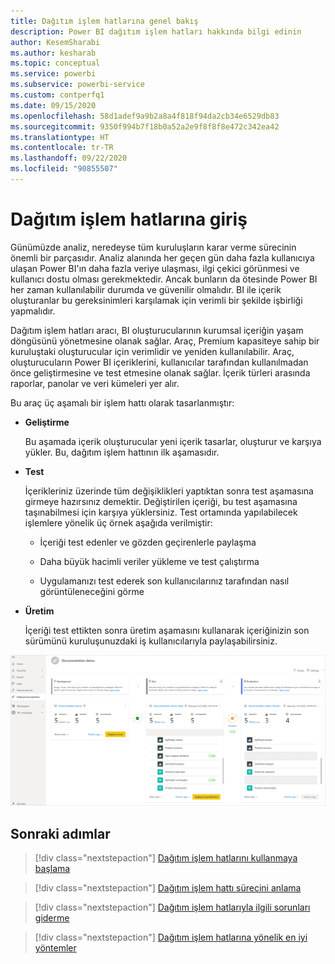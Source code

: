 ```yaml
---
title: Dağıtım işlem hatlarına genel bakış
description: Power BI dağıtım işlem hatları hakkında bilgi edinin
author: KesemSharabi
ms.author: kesharab
ms.topic: conceptual
ms.service: powerbi
ms.subservice: powerbi-service
ms.custom: contperfq1
ms.date: 09/15/2020
ms.openlocfilehash: 58d1adef9a9b2a8a4f818f94da2cb34e6529db83
ms.sourcegitcommit: 9350f994b7f18b0a52a2e9f8f8f8e472c342ea42
ms.translationtype: HT
ms.contentlocale: tr-TR
ms.lasthandoff: 09/22/2020
ms.locfileid: "90855507"
---
```

# <a name="introduction-to-deployment-pipelines"></a>Dağıtım işlem hatlarına giriş

Günümüzde analiz, neredeyse tüm kuruluşların karar verme sürecinin önemli bir parçasıdır. Analiz alanında her geçen gün daha fazla kullanıcıya ulaşan Power BI'ın daha fazla veriye ulaşması, ilgi çekici görünmesi ve kullanıcı dostu olması gerekmektedir. Ancak bunların da ötesinde Power BI her zaman kullanılabilir durumda ve güvenilir olmalıdır. BI ile içerik oluşturanlar bu gereksinimleri karşılamak için verimli bir şekilde işbirliği yapmalıdır.

Dağıtım işlem hatları aracı, BI oluşturucularının kurumsal içeriğin yaşam döngüsünü yönetmesine olanak sağlar. Araç, Premium kapasiteye sahip bir kuruluştaki oluşturucular için verimlidir ve yeniden kullanılabilir. Araç, oluşturucuların Power BI içeriklerini, kullanıcılar tarafından kullanılmadan önce geliştirmesine ve test etmesine olanak sağlar. İçerik türleri arasında raporlar, panolar ve veri kümeleri yer alır.

Bu araç üç aşamalı bir işlem hattı olarak tasarlanmıştır:

* **<a name="development"></a>Geliştirme**
    
    Bu aşamada içerik oluşturucular yeni içerik tasarlar, oluşturur ve karşıya yükler. Bu, dağıtım işlem hattının ilk aşamasıdır.

* **<a name="test"></a>Test**

    İçerikleriniz üzerinde tüm değişiklikleri yaptıktan sonra test aşamasına girmeye hazırsınız demektir. Değiştirilen içeriği, bu test aşamasına taşınabilmesi için karşıya yüklersiniz. Test ortamında yapılabilecek işlemlere yönelik üç örnek aşağıda verilmiştir:

    * İçeriği test edenler ve gözden geçirenlerle paylaşma

    * Daha büyük hacimli veriler yükleme ve test çalıştırma

    * Uygulamanızı test ederek son kullanıcılarınız tarafından nasıl görüntüleneceğini görme

* **<a name="production"></a>Üretim**

    İçeriği test ettikten sonra üretim aşamasını kullanarak içeriğinizin son sürümünü kuruluşunuzdaki iş kullanıcılarıyla paylaşabilirsiniz.

![Dağıtım, test ve üretim aşamalarının doldurulmuş olduğu çalışan bir dağıtım işlem hattının ekran görüntüsü.](media/deployment-pipelines-overview/deployment-pipelines.png)

## <a name="next-steps"></a>Sonraki adımlar

>[!div class="nextstepaction"]
>[Dağıtım işlem hatlarını kullanmaya başlama](deployment-pipelines-get-started.md)

>[!div class="nextstepaction"]
>[Dağıtım işlem hattı sürecini anlama](deployment-pipelines-process.md)

>[!div class="nextstepaction"]
>[Dağıtım işlem hatlarıyla ilgili sorunları giderme](deployment-pipelines-troubleshooting.md)

>[!div class="nextstepaction"]
>[Dağıtım işlem hatlarına yönelik en iyi yöntemler](deployment-pipelines-best-practices.md)
